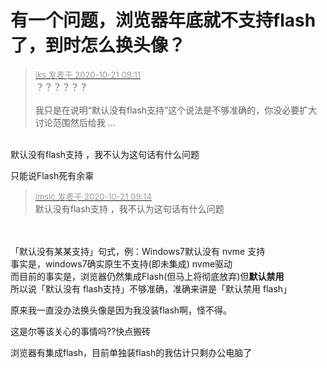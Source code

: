 # 有一个问题，浏览器年底就不支持flash了，到时怎么换头像？


<div class="quote"><blockquote><font size="2"><a href="https://www.hostloc.com/forum.php?mod=redirect&amp;goto=findpost&amp;pid=9329949&amp;ptid=756418" target="_blank"><font color="#999999">iks 发表于 2020-10-21 09:11</font></a></font><br />
？？？？？？<br />
<br />
我只是在说明“默认没有flash支持”这个说法是不够准确的，你没必要扩大讨论范围然后给我 ...</blockquote></div><br />
默认没有flash支持 ，我不认为这句话有什么问题

只能说Flash死有余辜

<div class="quote"><blockquote><font size="2"><a href="https://www.hostloc.com/forum.php?mod=redirect&amp;goto=findpost&amp;pid=9329962&amp;ptid=756418" target="_blank"><font color="#999999">imslc 发表于 2020-10-21 09:14</font></a></font><br />
默认没有flash支持 ，我不认为这句话有什么问题</blockquote></div><br />
<br />
「默认没有某某支持」句式，例：Windows7默认没有 nvme 支持<br />
事实是，windows7确实原生不支持(即未集成) nvme驱动<br />
而目前的事实是，浏览器仍然集成Flash(但马上将彻底放弃)但<strong>默认禁用</strong><br />
所以说「默认没有 flash支持」不够准确，准确来讲是「默认禁用 flash」

原来我一直没办法换头像是因为我没装flash啊，怪不得。

这是尔等该关心的事情吗??快点搬砖

浏览器有集成flash，目前单独装flash的我估计只剩办公电脑了
